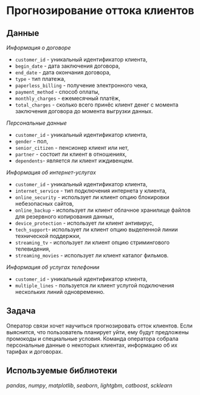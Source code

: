 # Прогнозирование оттока клиентов


## Данные

*Информация о договоре*

* `customer_id` - уникальный идентификатор клиента,
* `begin_date` - дата заключения договора,
* `end_date` - дата окончания договора,
* `type` - тип платежа,
* `paperless_billing` - получение электронного чека,
* `payment_method` - способ оплаты,
* `monthly_charges` - ежемесячный платёж,
* `total_charges` - сколько всего принёс клиент денег с момента заключения договора до момента выгрузки данных.

*Персональные данные*

* `customer_id` - уникальный идентификатор клиента,
* `gender` - пол,
* `senior_citizen` - пенсионер клиент или нет,
* `partner` - состоит ли клиент в отношениях,
* `dependents`- является ли клиент иждивенцем.

*Информация об интернет-услугах*

* `customer_id` - уникальный идентификатор клиента,
* `internet_service` - тип подключения интернета у клиента,
* `online_security` - использует ли клиент опцию блокировки небезопасных сайтов,
* `online_backup` - использует ли клиент облачное хранилище файлов для резервного копирования данных,
* `device_protection` - использует ли клиент антивирус,
* `tech_support`- использует ли клиент опцию выделенной линии технической поддержки,
* `streaming_tv` - использует ли клиент опцию стримингового телевидения,
* `streaming_movies` - использует ли клиент каталог фильмов.

*Информация об услугах телефонии*

* `customer_id` - уникальный идентификатор клиента,
* `multiple_lines` - пользуется ли клиент услугой подключения нескольких линий одновременно.

## Задача

Оператор связи хочет научиться прогнозировать отток клиентов. Если выяснится, что пользователь планирует уйти, ему будут предложены промокоды и специальные условия. Команда оператора собрала персональные данные о некоторых клиентах, информацию об их тарифах и договорах.

## Используемые библиотеки
*pandas*, *numpy*, *matplotlib*, *seaborn*, *lightgbm*, *catboost*, *scklearn*
